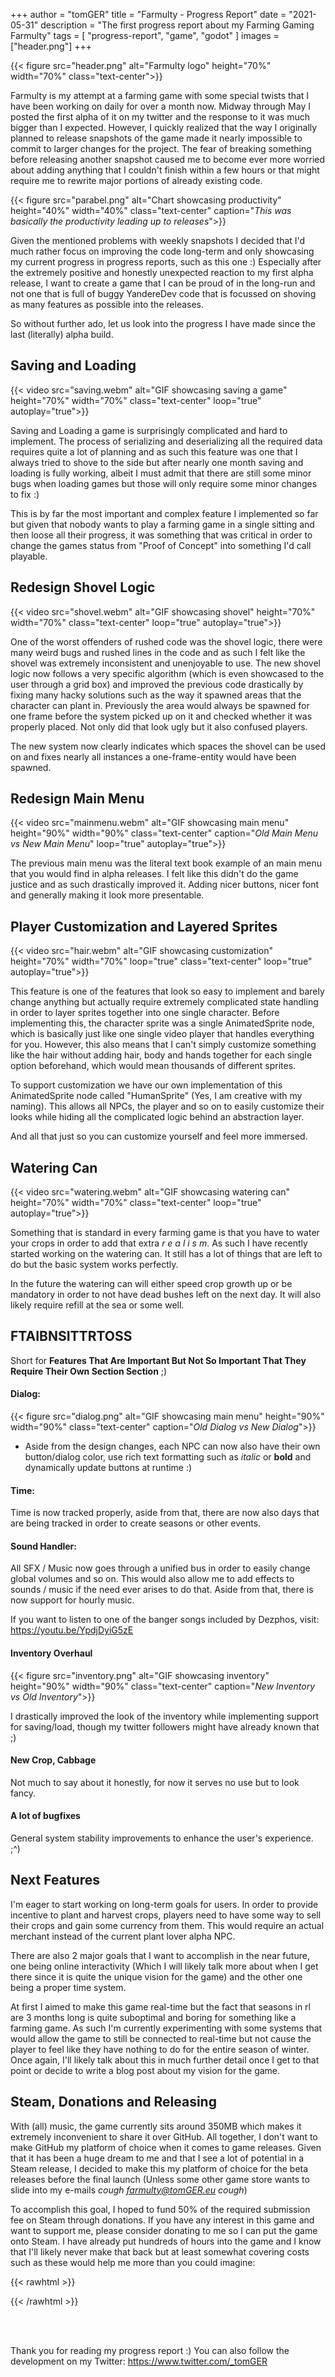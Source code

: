 +++
author = "tomGER"
title = "Farmulty - Progress Report"
date = "2021-05-31"
description = "The first progress report about my Farming Gaming Farmulty"
tags = [
    "progress-report",
    "game",
    "godot"
]
images = ["header.png"]
+++

{{< figure src="header.png" alt="Farmulty logo" height="70%" width="70%" class="text-center">}}

Farmulty is my attempt at a farming game with some special twists that I have been working on daily for over a month now. Midway through May I posted the first alpha of it on my twitter and the response to it was much bigger than I expected. However, I quickly realized that the way I originally planned to release snapshots of the game made it nearly impossible to commit to larger changes for the project. The fear of breaking something before releasing another snapshot caused me to become ever more worried about adding anything that I couldn't finish within a few hours or that might require me to rewrite major portions of already existing code.

{{< figure src="parabel.png" alt="Chart showcasing productivity" height="40%" width="40%" class="text-center" caption="*This was basically the productivity leading up to releases*">}}

Given the mentioned problems with weekly snapshots I decided that I'd much rather focus on improving the code long-term and only showcasing my current progress in progress reports, such as this one :) Especially after the extremely positive and honestly unexpected reaction to my first alpha release, I want to create a game that I can be proud of in the long-run and not one that is full of buggy YandereDev code that is focussed on shoving as many features as possible into the releases.

So without further ado, let us look into the progress I have made since the last (literally) alpha build.

## Saving and Loading

{{< video src="saving.webm" alt="GIF showcasing saving a game" height="70%" width="70%" class="text-center" loop="true" autoplay="true">}}

Saving and Loading a game is surprisingly complicated and hard to implement. The process of serializing and deserializing all the required data requires quite a lot of planning and as such this feature was one that I always tried to shove to the side but after nearly one month saving and loading is fully working, albeit I must admit that there are still some minor bugs when loading games but those will only require some minor changes to fix :)

This is by far the most important and complex feature I implemented so far but given that nobody wants to play a farming game in a single sitting and then loose all their progress, it was something that was critical in order to change the games status from "Proof of Concept" into something I'd call playable.

## Redesign Shovel Logic

{{< video src="shovel.webm" alt="GIF showcasing shovel" height="70%" width="70%" class="text-center" loop="true" autoplay="true">}}

One of the worst offenders of rushed code was the shovel logic, there were many weird bugs and rushed lines in the code and as such I felt like the shovel was extremely inconsistent and unenjoyable to use. The new shovel logic now follows a very specific algorithm (which is even showcased to the user through a grid box) and improved the previous code drastically by fixing many hacky solutions such as the way it spawned areas that the character can plant in. Previously the area would always be spawned for one frame before the system picked up on it and checked whether it was properly placed. Not only did that look ugly but it also confused players.

The new system now clearly indicates which spaces the shovel can be used on and fixes nearly all instances a one-frame-entity would have been spawned.

## Redesign Main Menu

{{< video src="mainmenu.webm" alt="GIF showcasing main menu" height="90%" width="90%" class="text-center" caption="*Old Main Menu vs New Main Menu*" loop="true" autoplay="true">}}

The previous main menu was the literal text book example of an main menu that you would find in alpha releases. I felt like this didn't do the game justice and as such drastically improved it. Adding nicer buttons, nicer font and generally making it look more presentable.

## Player Customization and Layered Sprites

{{< video src="hair.webm" alt="GIF showcasing customization" height="70%" width="70%" loop="true" class="text-center" loop="true" autoplay="true">}}

This feature is one of the features that look so easy to implement and barely change anything but actually require extremely complicated state handling in order to layer sprites together into one single character. Before implementing this, the character sprite was a single AnimatedSprite node, which is basically just like one single video player that handles everything for you. However, this also means that I can't simply customize something like the hair without adding hair, body and hands together for each single option beforehand, which would mean thousands of different sprites.

To support customization we have our own implementation of this AnimatedSprite node called "HumanSprite" (Yes, I am creative with my naming). This allows all NPCs, the player and so on to easily customize their looks while hiding all the complicated logic behind an abstraction layer.

And all that just so you can customize yourself and feel more immersed.

## Watering Can

{{< video src="watering.webm" alt="GIF showcasing watering can" height="70%" width="70%" class="text-center" loop="true" autoplay="true">}}

Something that is standard in every farming game is that you have to water your crops in order to add that extra *r e a l i s m*. As such I have recently started working on the watering can. It still has a lot of things that are left to do but the basic system works perfectly.

In the future the watering can will either speed crop growth up or be mandatory in order to not have dead bushes left on the next day. It will also likely require refill at the sea or some well.

## FTAIBNSITTRTOSS

Short for **Features That Are Important But Not So Important That They Require Their Own Section Section** ;)

#### Dialog:

{{< figure src="dialog.png" alt="GIF showcasing main menu" height="90%" width="90%" class="text-center" caption="*Old Dialog vs New Dialog*">}}
- Aside from the design changes, each NPC can now also have their own button/dialog color, use rich text formatting such as *italic* or **bold** and dynamically update buttons at runtime :)

#### Time:

Time is now tracked properly, aside from that, there are now also days that are being tracked in order to create seasons or other events.

#### Sound Handler:

All SFX / Music now goes through a unified bus in order to easily change global volumes and so on. This would also allow me to add effects to sounds / music if the need ever arises to do that. Aside from that, there is now support for hourly music.

If you want to listen to one of the banger songs included by Dezphos, visit: https://youtu.be/YpdjDyiG5zE

#### Inventory Overhaul

{{< figure src="inventory.png" alt="GIF showcasing inventory" height="90%" width="90%" class="text-center" caption="*New Inventory vs Old Inventory*">}}

I drastically improved the look of the inventory while implementing support for saving/load, though my twitter followers might have already known that ;)

#### New Crop, Cabbage

Not much to say about it honestly, for now it serves no use but to look fancy.

#### A lot of bugfixes

General system stability improvements to enhance the user's experience. ;^)


## Next Features

I'm eager to start working on long-term goals for users. In order to provide incentive to plant and harvest crops, players need to have some way to sell their crops and gain some currency from them. This would require an actual merchant instead of the current plant lover alpha NPC.

There are also 2 major goals that I want to accomplish in the near future, one being online interactivity (Which I will likely talk more about when I get there since it is quite the unique vision for the game) and the other one being a proper time system.

At first I aimed to make this game real-time but the fact that seasons in rl are 3 months long is quite suboptimal and boring for something like a farming game. As such I'm currently experimenting with some systems that would allow the game to still be connected to real-time but not cause the player to feel like they have nothing to do for the entire season of winter. Once again, I'll likely talk about this in much further detail once I get to that point or decide to write a blog post about my vision for the game.


## Steam, Donations and Releasing

With (all) music, the game currently sits around 350MB which makes it extremely inconvenient to share it over GitHub. All together, I don't want to make GitHub my platform of choice when it comes to game releases. Given that it has been a huge dream to me and that I see a lot of potential in a Steam release, I decided to make this my platform of choice for the beta releases before the final launch (Unless some other game store wants to slide into my e-mails *cough farmulty@tomGER.eu cough*)

To accomplish this goal, I hoped to fund 50% of the required submission fee on Steam through donations. If you have any interest in this game and want to support me, please consider donating to me so I can put the game onto Steam. I have already put hundreds of hours into the game and I know that I'll likely never make that back but at least somewhat covering costs such as these would help me more than you could imagine:

{{< rawhtml >}}
<script type='text/javascript' src='https://storage.ko-fi.com/cdn/widget/Widget_2.js'></script><script type='text/javascript'>kofiwidget2.init('Donate to me on Ko-Fi!', '#29abe0', 'G2G418XJS');kofiwidget2.draw();</script>
{{< /rawhtml >}}

<br><br>

Thank you for reading my progress report :) You can also follow the development on my Twitter: https://www.twitter.com/_tomGER
